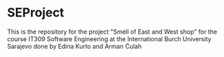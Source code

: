 # SEProject
This is the repository for the project "Smell of East and West shop" for the course IT309 Software Engineering at the International Burch University Sarajevo done by Edina Kurto and Arman Ćulah
